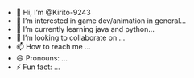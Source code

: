 - 👋 Hi, I’m @Kirito-9243
- 👀 I’m interested in game dev/animation in general...
- 🌱 I’m currently learning java and python...
- 💞️ I’m looking to collaborate on ...
- 📫 How to reach me ...
- 😄 Pronouns: ...
- ⚡ Fun fact: ...

<!---
Kirito-9243/Kirito-9243 is a ✨ special ✨ repository because its `README.md` (this file) appears on your GitHub profile.
You can click the Preview link to take a look at your changes.
--->

